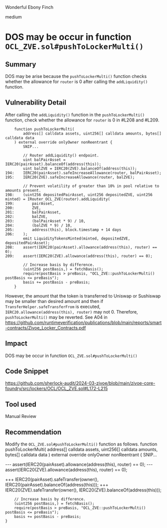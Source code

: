 Wonderful Ebony Finch

medium

# DOS may be occur in function `OCL_ZVE.sol#pushToLockerMulti()`

## Summary
DOS may be arise because the `pushToLockerMulti()` function checks whether the allowance for `router` is 0 after calling the `addLiquidity()` function.
## Vulnerability Detail
After calling the `addLiquidity()` function in the `pushToLockerMulti()` function, check whether the allowance for `router` is 0 in #L208 and #L209.
```solidity
    function pushToLockerMulti(
        address[] calldata assets, uint256[] calldata amounts, bytes[] calldata data
    ) external override onlyOwner nonReentrant {
        SNIP...

        // Router addLiquidity() endpoint.
        uint balPairAsset = IERC20(pairAsset).balanceOf(address(this));
        uint balZVE = IERC20(ZVE).balanceOf(address(this));
194:    IERC20(pairAsset).safeIncreaseAllowance(router, balPairAsset);
195:    IERC20(ZVE).safeIncreaseAllowance(router, balZVE);

        // Prevent volatility of greater than 10% in pool relative to amounts present.
198:    (uint256 depositedPairAsset, uint256 depositedZVE, uint256 minted) = IRouter_OCL_ZVE(router).addLiquidity(
199:        pairAsset, 
200:        ZVE, 
201:        balPairAsset,
202:        balZVE, 
203:        (balPairAsset * 9) / 10,
204:        (balZVE * 9) / 10, 
205:        address(this), block.timestamp + 14 days
206:    );
        emit LiquidityTokensMinted(minted, depositedZVE, depositedPairAsset);
208:    assert(IERC20(pairAsset).allowance(address(this), router) == 0);
209:    assert(IERC20(ZVE).allowance(address(this), router) == 0);

        // Increase basis by difference.
        (uint256 postBasis,) = fetchBasis();
        require(postBasis > preBasis, "OCL_ZVE::pushToLockerMulti() postBasis <= preBasis");
        basis += postBasis - preBasis;
    }
```


However, the amount that the token is transferred to Uniswap or Sushiswap may be smaller than desired amount and then if `TransferHelper.safeTransferFrom` is executed, `IERC20.allowance(address(this), router)` may not 0.
Therefore, `pushToLockerMulti()` may be reverted.
See A04 in https://github.com/runtimeverification/publications/blob/main/reports/smart-contracts/Zivoe_Locker_Contracts.pdf
## Impact
DOS may be occur in function `OCL_ZVE.sol#pushToLockerMulti()`
## Code Snippet
https://github.com/sherlock-audit/2024-03-zivoe/blob/main/zivoe-core-foundry/src/lockers/OCL/OCL_ZVE.sol#L172-L215
## Tool used

Manual Review

## Recommendation
Modify the `OCL_ZVE.sol#pushToLockerMulti()` function as follows.
    function pushToLockerMulti(
        address[] calldata assets, uint256[] calldata amounts, bytes[] calldata data
    ) external override onlyOwner nonReentrant {
        SNIP...
        
---     assert(IERC20(pairAsset).allowance(address(this), router) == 0);
---     assert(IERC20(ZVE).allowance(address(this), router) == 0);

+++     IERC20(pairAsset).safeTransfer(owner(), IERC20(pairAsset).balanceOf(address(this)));
+++     IERC20(ZVE).safeTransfer(owner(), IERC20(ZVE).balanceOf(address(this)));

        // Increase basis by difference.
        (uint256 postBasis,) = fetchBasis();
        require(postBasis > preBasis, "OCL_ZVE::pushToLockerMulti() postBasis <= preBasis");
        basis += postBasis - preBasis;
    }
